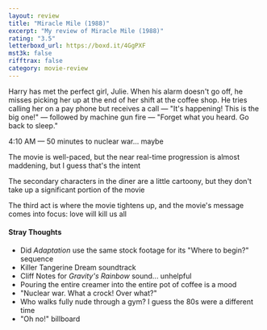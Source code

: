```yaml
---
layout: review
title: "Miracle Mile (1988)"
excerpt: "My review of Miracle Mile (1988)"
rating: "3.5"
letterboxd_url: https://boxd.it/4GgPXF
mst3k: false
rifftrax: false
category: movie-review
---
```


Harry has met the perfect girl, Julie. When his alarm doesn't go off, he misses picking her up at the end of her shift at the coffee shop. He tries calling her on a pay phone but receives a call — "It's happening! This is the big one!" — followed by machine gun fire — "Forget what you heard. Go back to sleep."

4:10 AM — 50 minutes to nuclear war... maybe

The movie is well-paced, but the near real-time progression is almost maddening, but I guess that's the intent

The secondary characters in the diner are a little cartoony, but they don't take up a significant portion of the movie

The third act is where the movie tightens up, and the movie's message comes into focus: love will kill us all

#### Stray Thoughts

- Did <i>Adaptation </i>use the same stock footage for its "Where to begin?" sequence
- Killer Tangerine Dream soundtrack
- Cliff Notes for <i>Gravity's Rainbow</i> sound... unhelpful
- Pouring the entire creamer into the entire pot of coffee is a mood
- "Nuclear war. What a crock! Over what?"
- Who walks fully nude through a gym? I guess the 80s were a different time
- "Oh no!" billboard

